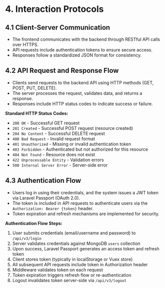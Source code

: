 # 4. Interaction Protocols

## 4.1 Client-Server Communication

- The frontend communicates with the backend through RESTful API calls over HTTPS.
- API requests include authentication tokens to ensure secure access.
- Responses follow a standardized JSON format for consistency.

## 4.2 API Request and Response Flow

- Clients send requests to the backend API using HTTP methods (GET, POST, PUT, DELETE).
- The server processes the request, validates data, and returns a response.
- Responses include HTTP status codes to indicate success or failure.

**Standard HTTP Status Codes:**
- `200 OK` - Successful GET request
- `201 Created` - Successful POST request (resource created)
- `204 No Content` - Successful DELETE request
- `400 Bad Request` - Invalid request format
- `401 Unauthorized` - Missing or invalid authentication token
- `403 Forbidden` - Authenticated but not authorized for this resource
- `404 Not Found` - Resource does not exist
- `422 Unprocessable Entity` - Validation errors
- `500 Internal Server Error` - Server-side error

## 4.3 Authentication Flow

- Users log in using their credentials, and the system issues a JWT token via Laravel Passport (OAuth 2.0).
- The token is included in API requests to authenticate users via the `Authorization: Bearer {token}` header.
- Token expiration and refresh mechanisms are implemented for security.

**Authentication Flow Steps:**
1. User submits credentials (email/username and password) to `/api/v3/login`
2. Server validates credentials against MongoDB `users` collection
3. Upon success, Laravel Passport generates an access token and refresh token
4. Client stores token (typically in localStorage or Vuex store)
5. All subsequent API requests include token in Authorization header
6. Middleware validates token on each request
7. Token expiration triggers refresh flow or re-authentication
8. Logout invalidates token server-side via `/api/v3/logout`
